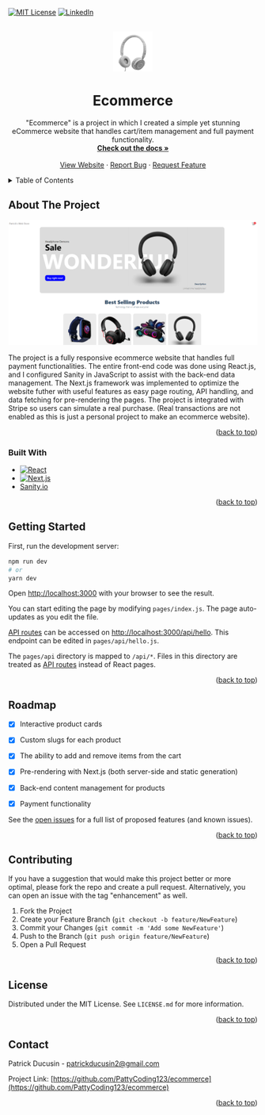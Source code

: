 <div id="top"></div>

<!-- PROJECT SHIELDS -->
<!--
*** Reference link notation in markdown. Look at the bottom of the file
*** for all links to the shields.
*** https://www.markdownguide.org/basic-syntax/#reference-style-links
-->
[![MIT License][license-shield]][license-url]
[![LinkedIn][linkedin-shield]][linkedin-url]

<!-- PROJECT LOGO -->
<br />
<div align="center">
  <a href="https://github.com/PattyCoding123/ecommerce">
    <img src="assets/headphones_b_2.webp" alt="Logo" width="80" height="80">
  </a>
  
<h1 align="center">Ecommerce</h1>

  <p align="center">
    "Ecommerce" is a project in which I created a simple yet stunning eCommerce website that
    handles cart/item management and full payment functionality.
    <br />
    <a href="https://github.com/PattyCoding123/ecommerce"><strong>Check out the docs »</strong></a>
    <br />
    <br />
    <a href="https://patrickducusinportfolio.dev">View Website</a>
    ·
    <a href="https://github.com/PattyCoding123/ecommerce/issues">Report Bug</a>
    ·
    <a href="https://github.com/PattyCoding123/ecommerce/issues">Request Feature</a>
  </p>
</div>



<!-- TABLE OF CONTENTS -->
<details>
  <summary>Table of Contents</summary>
  <ol>
    <li>
      <a href="#about-the-project">About The Project</a>
      <ul>
        <li><a href="#built-with">Built With</a></li>
      </ul>
    </li>
    <li><a href="#roadmap">Roadmap</a></li>
    <li><a href="#getting-started">Getting Started</a></li>
    <li><a href="#contributing">Contributing</a></li>
    <li><a href="#license">License</a></li>
    <li><a href="#contact">Contact</a></li>
  </ol>
</details>



<!-- ABOUT THE PROJECT -->
## About The Project

[![Look at the live demo!][product-screenshot]](https://ecommerce-pattycoding123.vercel.app/)

The project is a fully responsive ecommerce website that handles full payment functionalities. 
The entire front-end code was done using React.js, and I configured Sanity in JavaScript to 
assist with the back-end data management. The Next.js framework was implemented to optimize 
the website futher with useful features as easy page routing, API handling, 
and data fetching for pre-rendering the pages. The project is integrated with Stripe 
so users can simulate a real purchase. (Real transactions are not enabled as this 
is just a personal project to make an ecommerce website).

<p align="right">(<a href="#top">back to top</a>)</p>

### Built With

* [![React][React.js]][React-url]
* [![Next.js][Next.js]][Next-url]
* [Sanity.io](https://www.sanity.io/)
<p align="right">(<a href="#top">back to top</a>)</p>

<!-- GETTING STARTED -->
## Getting Started

First, run the development server:

```bash
npm run dev
# or
yarn dev
```

Open [http://localhost:3000](http://localhost:3000) with your browser to see the result.

You can start editing the page by modifying `pages/index.js`. The page auto-updates as you edit the file.

[API routes](https://nextjs.org/docs/api-routes/introduction) can be accessed on [http://localhost:3000/api/hello](http://localhost:3000/api/hello). This endpoint can be edited in `pages/api/hello.js`.

The `pages/api` directory is mapped to `/api/*`. Files in this directory are treated as [API routes](https://nextjs.org/docs/api-routes/introduction) instead of React pages.

<p align="right">(<a href="#top">back to top</a>)</p>

<!-- ROADMAP -->
## Roadmap

- [x] Interactive product cards
- [x] Custom slugs for each product
- [x] The ability to add and remove items from the cart
- [x] Pre-rendering with Next.js (both server-side and static generation)
- [x] Back-end content management for products
- [x] Payment functionality


See the [open issues](https://github.com/PattyCoding123/ecommerce/issues) for a full list of proposed features (and known issues).

<p align="right">(<a href="#top">back to top</a>)</p>


<!-- CONTRIBUTING -->
## Contributing

If you have a suggestion that would make this project better or more optimal, please fork the repo and create a pull request. Alternatively, you can open an issue with the tag "enhancement" as well.

1. Fork the Project
2. Create your Feature Branch (`git checkout -b feature/NewFeature`)
3. Commit your Changes (`git commit -m 'Add some NewFeature'`)
4. Push to the Branch (`git push origin feature/NewFeature`)
5. Open a Pull Request

<p align="right">(<a href="#top">back to top</a>)</p>



<!-- LICENSE -->
## License

Distributed under the MIT License. See `LICENSE.md` for more information.

<p align="right">(<a href="#top">back to top</a>)</p>



<!-- CONTACT -->
## Contact

Patrick Ducusin - patrickducusin2@gmail.com

Project Link: [https://github.com/PattyCoding123/ecommerce](https://github.com/PattyCoding123/ecommerce)

<p align="right">(<a href="#top">back to top</a>)</p>


<!-- MARKDOWN LINKS & IMAGES -->
<!-- https://www.markdownguide.org/basic-syntax/#reference-style-links -->
[license-shield]: https://img.shields.io/github/license/PattyCoding123/ecommerce?color=%23808080&style=for-the-badge
[license-url]: https://github.com/PattyCoding123/ecommerce/blob/master/LICENSE.md
[linkedin-shield]: https://img.shields.io/badge/-LinkedIn-black.svg?style=for-the-badge&logo=linkedin&colorB=555
[linkedin-url]: https://www.linkedin.com/in/patrick-ducusin-879b25208/
[product-screenshot]: assets/demo.png
[React.js]: https://img.shields.io/badge/React-20232A?style=for-the-badge&logo=react&logoColor=61DAFB
[React-url]: https://reactjs.org/
[Next.js]: https://img.shields.io/badge/next.js-000000?style=for-the-badge&logo=nextdotjs&logoColor=white
[Next-url]: https://nextjs.org/
